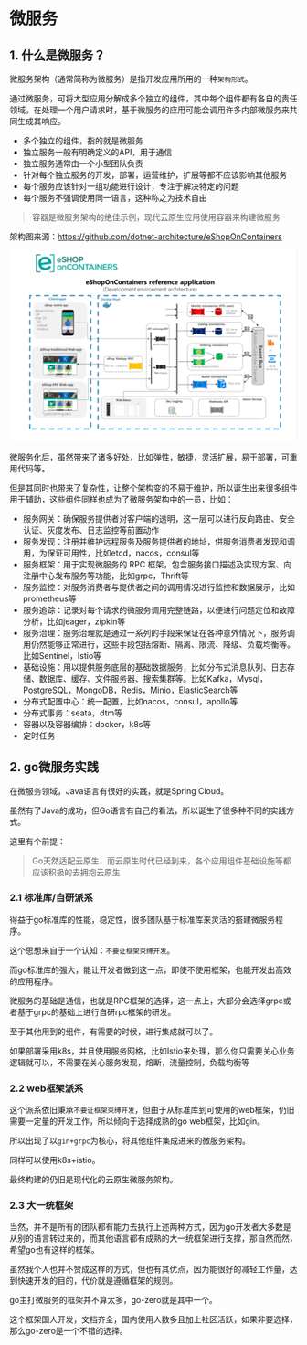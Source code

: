 # 微服务

## 1. 什么是微服务？

微服务架构（通常简称为微服务）是指开发应用所用的一种`架构形式`。

通过微服务，可将大型应用分解成多个独立的组件，其中每个组件都有各自的责任领域。在处理一个用户请求时，基于微服务的应用可能会调用许多内部微服务来共同生成其响应。

* 多个独立的组件，指的就是微服务
* 独立服务一般有明确定义的API，用于通信
* 独立服务通常由一个小型团队负责
* 针对每个独立服务的开发，部署，运营维护，扩展等都不应该影响其他服务
* 每个服务应该针对一组功能进行设计，专注于解决特定的问题
* 每个服务不强调使用同一语言，这种称之为技术自由

> 容器是微服务架构的绝佳示例，现代云原生应用使用容器来构建微服务

架构图来源：https://github.com/dotnet-architecture/eShopOnContainers

![image-20230222143050207](img/image-20230222143050207.png)

微服务化后，虽然带来了诸多好处，比如弹性，敏捷，灵活扩展，易于部署，可重用代码等。

但是其同时也带来了复杂性，让整个架构变的不易于维护，所以诞生出来很多组件用于辅助，这些组件同样也成为了微服务架构中的一员，比如：

* 服务网关：确保服务提供者对客户端的透明，这一层可以进行反向路由、安全认证、灰度发布、日志监控等前置动作
* 服务发现：注册并维护远程服务及服务提供者的地址，供服务消费者发现和调用，为保证可用性，比如etcd，nacos，consul等
* 服务框架：用于实现微服务的 RPC 框架，包含服务接口描述及实现方案、向注册中心发布服务等功能，比如grpc，Thrift等
* 服务监控：对服务消费者与提供者之间的调用情况进行监控和数据展示，比如prometheus等
* 服务追踪：记录对每个请求的微服务调用完整链路，以便进行问题定位和故障分析，比如jeager，zipkin等
* 服务治理：服务治理就是通过一系列的手段来保证在各种意外情况下，服务调用仍然能够正常进行，这些手段包括熔断、隔离、限流、降级、负载均衡等。比如Sentinel，Istio等
* 基础设施：用以提供服务底层的基础数据服务，比如分布式消息队列、日志存储、数据库、缓存、文件服务器、搜索集群等。比如Kafka，Mysql，PostgreSQL，MongoDB，Redis，Minio，ElasticSearch等
* 分布式配置中心：统一配置，比如nacos，consul，apollo等
* 分布式事务：seata，dtm等
* 容器以及容器编排：docker，k8s等
* 定时任务

## 2. go微服务实践

在微服务领域，Java语言有很好的实践，就是Spring Cloud。

虽然有了Java的成功，但Go语言有自己的看法，所以诞生了很多种不同的实践方式。

这里有个前提：

> Go天然适配云原生，而云原生时代已经到来，各个应用组件基础设施等都应该积极的去拥抱云原生

### 2.1 标准库/自研派系

得益于go标准库的性能，稳定性，很多团队基于标准库来灵活的搭建微服务程序。

这个思想来自于一个认知：`不要让框架束缚开发`。

而go标准库的强大，能让开发者做到这一点，即使不使用框架，也能开发出高效的应用程序。

微服务的基础是通信，也就是RPC框架的选择，这一点上，大部分会选择grpc或者基于grpc的基础上进行自研rpc框架的研发。

至于其他用到的组件，有需要的时候，进行集成就可以了。

如果部署采用k8s，并且使用服务网格，比如Istio来处理，那么你只需要关心业务逻辑就可以，不需要在关心服务发现，熔断，流量控制，负载均衡等

### 2.2 web框架派系

这个派系依旧秉承`不要让框架束缚开发`，但由于从标准库到可使用的web框架，仍旧需要一定量的开发工作，所以倾向于选择成熟的go web框架，比如gin。

所以出现了以`gin+grpc`为核心，将其他组件集成进来的微服务架构。

同样可以使用k8s+istio。

最终构建的仍旧是现代化的云原生微服务架构。

### 2.3 大一统框架

当然，并不是所有的团队都有能力去执行上述两种方式，因为go开发者大多数是从别的语言转过来的，而其他语言都有成熟的大一统框架进行支撑，那自然而然，希望go也有这样的框架。

虽然我个人也并不赞成这样的方式，但也有其优点，因为能很好的减轻工作量，达到快速开发的目的，代价就是遵循框架的规则。

go主打微服务的框架并不算太多，go-zero就是其中一个。

这个框架国人开发，文档齐全，国内使用人数多且加上社区活跃，如果非要选择，那么go-zero是一个不错的选择。
